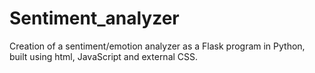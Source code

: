 # Sentiment_analyzer

Creation of a sentiment/emotion analyzer as a Flask program in Python, built using html, JavaScript and external CSS.
